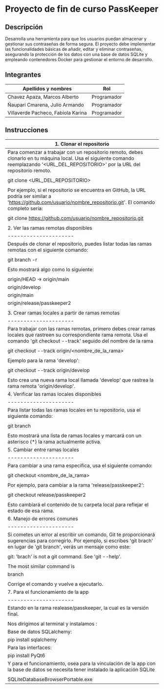 # Proyecto de fin de curso PassKeeper
## Descripción
Desarrolla una herramienta para que los usuarios puedan almacenar y gestionar
sus contraseñas de forma segura. El proyecto debe implementar las
funcionalidades básicas de añadir, editar y eliminar contraseñas, asegurando la
protección de los datos con una base de datos SQLite y empleando
contenedores Docker para gestionar el entorno de desarrollo.
## Integrantes 
| Apellidos y nombres | Rol |
|---------------------|-----|
|Chavez Apaza, Marcos Alberto |    Programador    |
|Ñaupari Cmarena, Julio Armando |  Programador      |
|Villaverde Pacheco, Fabiola Karina  |    Programador    |

## Instrucciones
| 1. Clonar el repositorio |
| --------------------- |
| Para comenzar a trabajar con un repositorio remoto, debes clonarlo en tu máquina local. Usa el siguiente comando reemplazando '<URL_DEL_REPOSITORIO>' por la URL del repositorio remoto.|
|                                    |
|    git clone <URL_DEL_REPOSITORIO> |
|                   |
|Por ejemplo, si el repositorio se encuentra en GitHub, la URL podría ser similar a 'https://github.com/usuario/nombre_repositorio.git'. El comando completo sería:|
|                                               |
|    git clone https://github.com/usuario/nombre_repositorio.git   |
|                                    |
|2. Ver las ramas remotas disponibles|
|---------------------|-----|
|Después de clonar el repositorio, puedes listar todas las ramas remotas con el siguiente comando: |
|                      |
|    git branch -r     |
|                              |
|Esto mostrará algo como lo siguiente:   |
|                                  |
|    origin/HEAD -> origin/main    |
|   origin/develop   |
|    origin/main     |
|    origin/release/passkeeper2  |
|                |
|3. Crear ramas locales a partir de ramas remotas|
|---------------------|-----|
|Para trabajar con las ramas remotas, primero debes crear ramas locales que rastreen su correspondiente rama remota. Usa el comando 'git checkout --track' seguido del nombre de la rama| ||remota.                                  |
|                                                        |
|    git checkout --track origin/<nombre_de_la_rama>     |
|                                       |
|Ejemplo para la rama 'develop':        |
|                                       |
|   git checkout --track origin/develop |
|                            |
|Esto crea una nueva rama local llamada 'develop' que rastrea la rama remota 'origin/develop'.|
|4. Verificar las ramas locales disponibles|
|---------------------|-----|
|Para listar todas las ramas locales en tu repositorio, usa el siguiente comando:|
|     |
|   git branch      |
|                       |
|Esto mostrará una lista de ramas locales y marcará con un asterisco (*) la rama actualmente activa.  |
|5. Cambiar entre ramas locales      |
|---------------------|-----|
|Para cambiar a una rama específica, usa el siguiente comando:   |
|                                             |
|    git checkout <nombre_de_la_rama>        |
|              |
|Por ejemplo, para cambiar a la rama 'release/passkeeper2':   |
|                 |
|   git checkout release/passkeeper2        |
|                             |
|Esto cambiará el contenido de tu carpeta local para reflejar el estado de esa rama.|
|6. Manejo de errores comunes |
|---------------------|-----|
|Si cometes un error al escribir un comando, Git te proporcionará sugerencias para corregirlo. Por ejemplo, si escribes 'git brach' en lugar de 'git branch', verás un mensaje como este: |
|                                                 |
|    git: 'brach' is not a git command. See 'git --help'.   |
|                                    |
|    The most similar command is     |
|        branch                      |
|                                        |
|Corrige el comando y vuelve a ejecutarlo.|
|7. Para el funcionamiento de la app|
|---------------------|-----|
|Estando en la rama realease/passkeeper, la cual es la versión final.|
|                           |
|Nos dirigimos al terminal y instalamos :|
|Base de datos SQLalchemy:|
|    pip install sqlalchemy|
|Para las interfaces:|
|   pip install PyQt6|
|Y para el funcionamiento, osea para la vinculación de la app con la base de datos se necesita tener instalado la aplicación SQLite|
|                         |
|SQLiteDatabaseBrowserPortable.exe|
 
